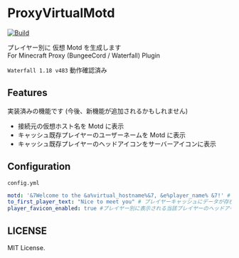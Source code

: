# ProxyVirtualMotd
[![Build](https://github.com/takagi-minecraft-lab/ProxyVirtualMotd/actions/workflows/build.yml/badge.svg)](https://github.com/takagi-minecraft-lab/ProxyVirtualMotd/actions/workflows/build.yml)

プレイヤー別に 仮想 Motd を生成します\
For Minecraft Proxy (BungeeCord / Waterfall) Plugin

`Waterfall 1.18 v483` 動作確認済み

## Features
実装済みの機能です (今後、新機能が追加されるかもしれません)
- 接続元の仮想ホスト名を Motd に表示
- キャッシュ既存プレイヤーのユーザーネームを Motd に表示
- キャッシュ既存プレイヤーのヘッドアイコンをサーバーアイコンに表示

## Configuration
`config.yml`
```yml
motd: '&7Welcome to the &a%virtual_hostname%&7, &e%player_name% &7!' #プレイヤー別に表示される仮想 Motd
to_first_player_text: "Nice to meet you" # プレイヤーキャッシュにデータが存在しない時、%player_name% の部分に表示されるメッセージ
player_favicon_enabled: true #プレイヤー別に表示される当該プレイヤーのヘッドアイコン表示有無
```

## LICENSE
MIT License.